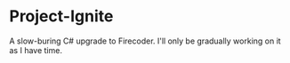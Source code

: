# Project-Ignite
A slow-buring C# upgrade to Firecoder. I'll only be gradually working on it as I have time.
